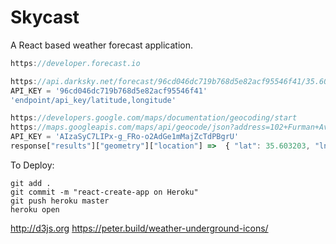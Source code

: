 # Skycast

A React based weather forecast application.
```javascript
https://developer.forecast.io

https://api.darksky.net/forecast/96cd046dc719b768d5e82acf95546f41/35.603203,-82.545018
API_KEY = '96cd046dc719b768d5e82acf95546f41'
'endpoint/api_key/latitude,longitude'

https://developers.google.com/maps/documentation/geocoding/start
https://maps.googleapis.com/maps/api/geocode/json?address=102+Furman+Ave,+Asheville,+NC&key=AIzaSyC7LIPx-g_FRo-o2AdGe1mMajZcTdPBgrU
API_KEY = 'AIzaSyC7LIPx-g_FRo-o2AdGe1mMajZcTdPBgrU'
response["results"]["geometry"]["location"] =>  { "lat": 35.603203, "lng": -82.545018 }
```


To Deploy:
```
git add .
git commit -m "react-create-app on Heroku"
git push heroku master
heroku open
```

http://d3js.org
https://peter.build/weather-underground-icons/
